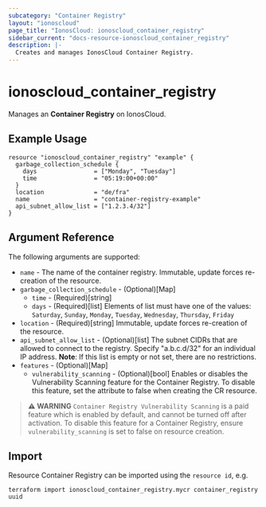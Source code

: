 ```yaml
---
subcategory: "Container Registry"
layout: "ionoscloud"
page_title: "IonosCloud: ionoscloud_container_registry"
sidebar_current: "docs-resource-ionoscloud_container_registry"
description: |-
  Creates and manages IonosCloud Container Registry.
---
```


# ionoscloud_container_registry

Manages an **Container Registry** on IonosCloud.

## Example Usage

```hcl
resource "ionoscloud_container_registry" "example" {
  garbage_collection_schedule {
    days                = ["Monday", "Tuesday"]
    time                = "05:19:00+00:00"
  }
  location              = "de/fra"
  name                  = "container-registry-example"
  api_subnet_allow_list = ["1.2.3.4/32"]
}
```

## Argument Reference

The following arguments are supported:

* `name`     - The name of the container registry. Immutable, update forces re-creation of the resource.
* `garbage_collection_schedule` - (Optional)[Map]
    * `time` - (Required)[string]
    * `days` - (Required)[list] Elements of list must have one of the values: `Saturday`, `Sunday`, `Monday`, `Tuesday`,  `Wednesday`,  `Thursday`,  `Friday` 
* `location` - (Required)[string] Immutable, update forces re-creation of the resource.
* `api_subnet_allow_list` - (Optional)[list] The subnet CIDRs that are allowed to connect to the registry.  Specify "a.b.c.d/32" for an individual IP address. __Note__: If this list is empty or not set, there are no restrictions.
* `features` - (Optional)[Map]
    * `vulnerability_scanning` - (Optional)[bool] Enables or disables the Vulnerability Scanning feature for the Container Registry. To disable this feature, set the attribute to false when creating the CR resource.
  
> **⚠ WARNING** `Container Registry Vulnerability Scanning` is a paid feature which is enabled by default, and cannot be turned off after activation. To disable this feature for a Container Registry, ensure `vulnerability_scanning` is set to false on resource creation.

## Import

Resource Container Registry can be imported using the `resource id`, e.g.

```shell
terraform import ionoscloud_container_registry.mycr container_registry uuid
```